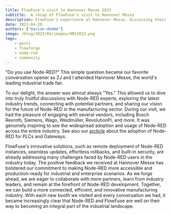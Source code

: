 ```yaml
---
title: FlowFuse's visit to Hannover Messe 2023
subtitle:  A recap of FlowFuse's visit to Hannover Messe
description: FlowFuse's experience at Hannover Messe, discussing their interactions with Node-RED users and vendors.
date: 2023-04-20
authors: ["marian-demme"]
image: /blog/2023/04/images/HMI2023.png
tags:
    - posts
    - flowforge
    - node-red
    - community
---
```

"Do you use Node-RED?" This simple question became our favorite conversation opener as ZJ and I attended Hannover Messe, the world's leading industrial trade fair.

<!--more-->

To our delight, the answer was almost always "Yes." This allowed us to dive into truly fruitful discussions with Node-RED experts, exploring the latest industry trends, connecting with potential partners, and sharing our vision for the future of Node-RED in the manufacturing sector. During our visit, we had the pleasure of engaging with several vendors, including Bosch Rexroth, Siemens, Wago, Weidmüller, RevolutionPi, and more. It was genuinely inspiring to see the widespread adoption and usage of Node-RED across the entire industry. See also our [arcticle](https://flowforge.com/blog/2023/03/integration-platform-for-edge-computing/#the-standard-for-edge-computing-and-plcs) about the adoption of Node-RED for PLCs and Gateways.

FlowFuse's innovative solutions, such as remote deployment of Node-RED instances, seamless updates, effortless rollbacks, and built-in security, are already addressing many challenges faced by Node-RED users in the industry today. The positive feedback we received at Hannover Messe has bolstered our commitment to making Node-RED more accessible and production-ready for industrial and enterprise scenarios. As we forge ahead, we are eager to collaborate with more partners, learn from industry leaders, and remain at the forefront of Node-RED development. Together, we can build a more connected, efficient, and innovative manufacturing industry. With each new booth we visited and every conversation we had, it became increasingly clear that Node-RED and FlowFuse are well on their way to becoming an integral part of the industrial landscape.